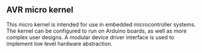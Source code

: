## AVR micro kernel
This micro kernel is intended for use in embedded microcontroller systems. The kernel can be
configured to run on Arduino boards, as well as more complex user designs. A modular device
driver interface is used to implement low level hardware abstraction.
